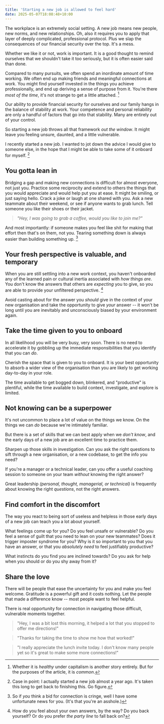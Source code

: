 ```yaml
---
title: 'Starting a new job is allowed to feel hard'
date: 2025-05-07T18:08:48+10:00
---
```


The workplace is an extremely social setting. A new job means new people, new norms, and new relationships. Oh, also it requires you to apply that layer of deeply complicated, professional protocol. Plus we slap the consequences of our financial security over the top. It's a mess.

<!--more-->

Whether we like it or not, work is important. It is a good thought to remind ourselves that we shouldn't take it too seriously, but it is often easier said than done.

Compared to many pursuits, we often spend an inordinate amount of time working. We often end up making friends and meaningful connections at work. You might find yourself invested in the things you achieve professionally, and end up deriving a sense of purpose from it. You're there _most of the time_, it's not strange to get a little attached. [^healthy]

[^healthy]: Whether it is _healthy_ under capitalism is another story entirely. But for the purposes of the article, it is _common_.

Our ability to provide financial security for ourselves and our family hangs in the balance of stability at work. Your competence and personal reliability are only a handful of factors that go into that stability. Many are entirely out of your control.

So starting a new job throws all that framework _out the window_. It might leave you feeling unsure, daunted, and a little vulnerable.

I recently started a new job. I wanted to jot down the advice I would give to someone else, in the hope that I might be able to take some of it onboard for myself. [^1]

[^1]: Case in point: I actually started a new job almost a year ago. It's taken this long to get back to finishing this. Go figure.

## You gotta lean in

Bridging a gap and making new connections is difficult for almost everyone, not just you. Practice some reciprocity and extend to others the things that you would appreciate and would help put you at ease. It might be smiling, or just saying hello. Crack a joke or laugh at one shared with you. Ask a new teammate about their weekend, or see if anyone wants to grab lunch. Tell someone you like their shoes or their jacket.

> _"Hey, I was going to grab a coffee, would you like to join me?"_

And most importantly: if someone makes you feel like shit for making that effort then that's on them, not you. Tearing something down is always easier than building something up. [^2]

[^2]: So if _you_ think a bid for connection is cringe, well I have some unfortunate news for you. (It's that you're an asshole.)

## Your fresh perspective is valuable, and temporary

When you are still settling into a new work context, you haven't onboarded any of the learned pain or cultural inertia associated with _how things are_. You don't know the answers that others are _expecting_ you to give, so you are able to provide your unfiltered perspective. [^3]

[^3]: How do you feel about your own answers, by the way? Do you back yourself? Or do you prefer _the party line_ to fall back on?

Avoid casting about for the answer you _should_ give in the context of your new organisation and take the opportunity to give _your_ answer -- it won't be long until you are inevitably and unconsciously biased by your environment again.

## Take the time given to you to onboard

In all likelihood you will be very busy, very soon. There is no need to accelerate it by gobbling up the immediate responsibilities that you identify that you can _do_.

Cherish the space that is given to you to onboard. It is your best opportunity to absorb a wider view of the organisation than you are likely to get working day-to-day in your role.

The time available to get bogged down, blinkered, and "productive" is plentiful, while the time available to build context, investigate, and explore is limited.

## Not knowing can be a superpower

It's not uncommon to place a lot of value on the things we know. On the things we can _do_ because we're intimately familiar.

But there is a set of skills that we can best apply when we _don't know_, and the early days of a new job are an excellent time to practice them.

Sharpen up those skills in investigation. Can you ask the right questions to sift through a new organisation, or a new codebase, to get the info you need?

If you're a manager or a technical leader, can you offer a useful coaching session to someone on your team _without_ knowing the right answer?

Great leadership _(personal, thought, managerial, or technical)_ is frequently about knowing the right _questions_, not the right answers.

## Find comfort in the discomfort

The way you react to being sort of useless and helpless in those early days of a new job can teach you a lot about yourself.

What feelings come up for you? Do you feel unsafe or vulnerable? Do you feel a sense of guilt that you need to lean on your new teammates? Does it trigger imposter syndrome for you? Why is it so important to you that you have an answer, or that you _absolutely need_ to feel justifiably productive? 

What instincts do you find you are inclined towards? Do you ask for help when you should or do you shy away from it?

## Share the love

There will be people that ease the uncertainty for you and make you feel welcome. Gratitude is a powerful gift and it costs nothing. Let the people that made a difference know -- most people want to feel helpful.

There is real opportunity for connection in navigating those difficult, vulnerable moments together.

> "Hey, I was a bit lost this morning, it helped a lot that you stopped to offer me directions!"

> "Thanks for taking the time to show me how that worked!"

> "I really appreciate the lunch invite today. I don't know many people yet so it's great to make some more connections!"




